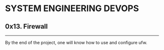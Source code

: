 # SYSTEM ENGINEERING DEVOPS

## 0x13. Firewall

---

By the end of the project, one will know how to use and configure ufw.
